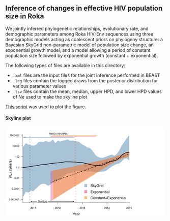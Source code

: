 ## Inference of changes in effective HIV population size in Roka

We jointly inferred phylogenetic relationships, evolutionary rate, and demographic parameters among Roka HIV-Env sequences using three demographic models acting as coalescent priors on phylogeny structure: a Bayesian SkyGrid non-parametric model of population size change, an exponential growth model, and a model allowing a period of constant population size followed by exponential growth (constant + exponential).

The following types of files are available in this directory:
* `.xml` files are the input files for the joint inference performed in BEAST
* `.log` files contain the logged draws from the posterior distribution for various parameter values
* `.tsv` files contain the mean, median, upper HPD, and lower HPD values of Ne used to make the skyline plot

[This script](/Scripts/R_scripts/SkylinePlotCode_roka.R) was used to plot the figure.

#### Skyline plot

![](Skylines_Annotated.png)
